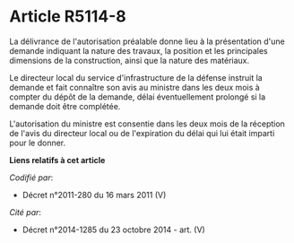 # Article R5114-8

La délivrance de l'autorisation préalable donne lieu à la présentation d'une demande indiquant la nature des travaux, la
position et les principales dimensions de la construction, ainsi que la nature des matériaux.

Le directeur local du service d'infrastructure de la défense instruit la demande et fait connaître son avis au ministre dans
les deux mois à compter du dépôt de la demande, délai éventuellement prolongé si la demande doit être complétée.

L'autorisation du ministre est consentie dans les deux mois de la réception de l'avis du directeur local ou de l'expiration
du délai qui lui était imparti pour le donner.

**Liens relatifs à cet article**

_Codifié par_:

  - Décret n°2011-280 du 16 mars 2011 (V)

_Cité par_:

  - Décret n°2014-1285 du 23 octobre 2014 - art. (V)
